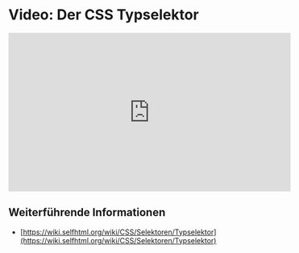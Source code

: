 # Video: Der CSS Typselektor
<iframe title="CSS Selektoren 01: Typselektor (Tabellenbeispiel)" width="560" height="315" src="https://zumvideo.de/videos/embed/1e9792d2-e308-4934-9bc7-8de8bdf0c584" frameborder="0" allowfullscreen="" sandbox="allow-same-origin allow-scripts allow-popups"></iframe>

## Weiterführende Informationen
- [https://wiki.selfhtml.org/wiki/CSS/Selektoren/Typselektor](https://wiki.selfhtml.org/wiki/CSS/Selektoren/Typselektor)